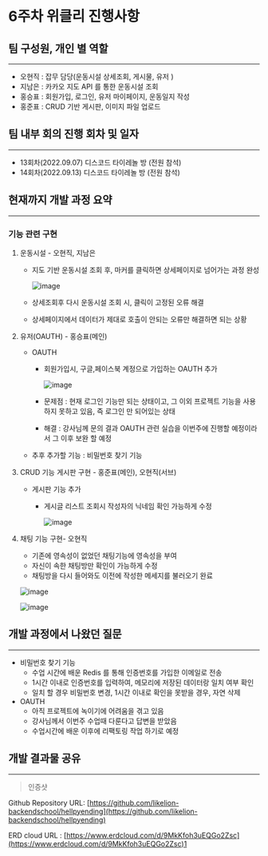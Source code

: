 # 6주차 위클리 진행사항

## 팀 구성원, 개인 별 역할

---

- 오현직 : 잡무 담당(운동시설 상세조회, 게시물, 유저 )
- 지남은 : 카카오 지도 API 를 통한 운동시설 조회
- 홍승표 : 회원가입, 로그인, 유저 마이페이지, 운동일지 작성
- 홍준표 : CRUD 기반 게시판, 이미지 파일 업로드

## 팀 내부 회의 진행 회차 및 일자

---

- 13회차(2022.09.07) 디스코드 타이레놀 방 (전원 참석)
- 14회차(2022.09.13) 디스코드 타이레놀 방 (전원 참석)


## 현재까지 개발 과정 요약

---

### 기능 관련 구현

1. 운동시설 - 오현직, 지남은 
    - 지도 기반 운동시설 조회 후, 마커를 클릭하면 상세페이지로 넘어가는 과정 완성
        
        ![image](https://user-images.githubusercontent.com/42793489/189939839-9be43528-d4eb-4d4d-9a50-c5bda78f4e7b.png)
        
    - 상세조회후 다시 운동시설 조회 시, 클릭이 고정된 오류 해결
    - 상세페이지에서 데이터가 제대로 호출이 안되는 오류만 해결하면 되는 상황
2. 유저(OAUTH) - 홍승표(메인)
    - OAUTH
        - 회원가입시, 구글,페이스북 계정으로 가입하는 OAUTH 추가
            
            ![image](https://user-images.githubusercontent.com/42793489/189939869-f719b0ca-bf2f-4b65-9998-3734f0c240a9.png)
            
        
        - 문제점 : 현재 로그인 기능만 되는 상태이고, 그 이외 프로젝트 기능을 사용하지 못하고 있음, 즉 로그인 만 되어있는 상태
        - 해결 : 강사님께 문의 결과 OAUTH 관련 실습을 이번주에 진행할 예정이라서 그 이후 보완 할 예정
    - 추후 추가할 기능 : 비밀번호 찾기 기능
3. CRUD 기능 게시판 구현 - 홍준표(메인), 오현직(서브)
    - 게시판 기능 추가
        - 게시글 리스트 조회시 작성자의 닉네임 확인 가능하게 수정
            
            ![image](https://user-images.githubusercontent.com/42793489/189941774-25ccabf8-4b11-4eea-b4f1-39e90d7d791a.png)
        
4. 채팅 기능 구현- 오현직
    - 기존에 영속성이 없었던 채팅기능에 영속성을 부여
    - 자신이 속한 채팅방만 확인이 가능하게 수정
    - 채팅방을 다시 들어와도 이전에 작성한 메세지를 불러오기 완료
   
    ![image](https://user-images.githubusercontent.com/42793489/189942563-46240657-ed0b-4cd6-bbaf-c30904525469.png)

    ![image](https://user-images.githubusercontent.com/42793489/189942832-39d11b1d-ea6a-41f2-a317-3a052ccf9b8a.png)


## 개발 과정에서 나왔던 질문

---

- 비밀번호 찾기 기능
    - 수업 시간에 배운 Redis 를 통해 인증번호를 가입한 이메일로 전송
    - 1시간 이내로 인증번호를 입력하여, 메모리에 저장된 데이터랑 일치 여부 확인
    - 일치 할 경우 비밀번호 변경, 1시간 이내로 확인을 못받을 경우, 자연 삭제
- OAUTH
    - 아직 프로젝트에 녹이기에 어려움을 겪고 있음
    - 강사님께서 이번주 수업때 다룬다고 답변을 받았음
    - 수업시간에 배운 이후에 리팩토링 작업 하기로 예정

## 개발 결과물 공유

---

> 인증샷
> 

Github Repository URL: [https://github.com/likelion-backendschool/hellpyending](https://github.com/likelion-backendschool/hellpyending)

ERD cloud URL : [https://www.erdcloud.com/d/9MkKfoh3uEQGo2Zsc](https://www.erdcloud.com/d/9MkKfoh3uEQGo2Zsc)1
